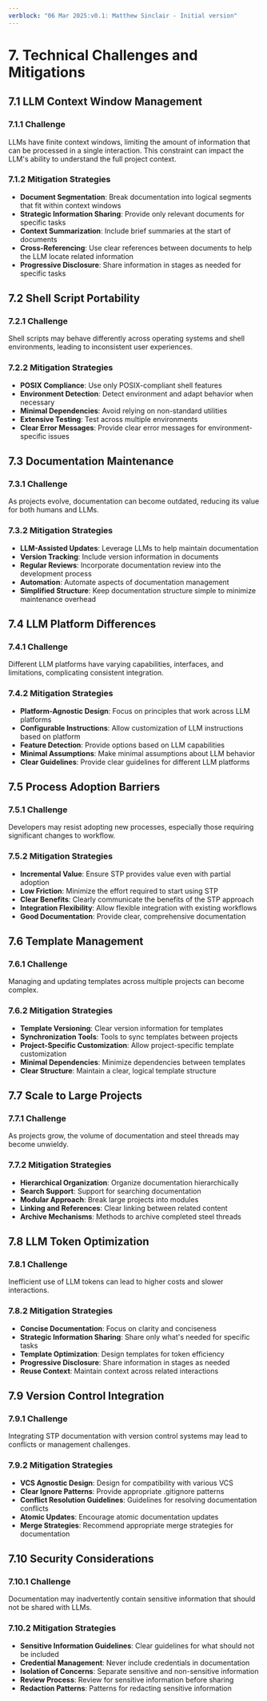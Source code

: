 ```yaml
---
verblock: "06 Mar 2025:v0.1: Matthew Sinclair - Initial version"
---
```

# 7. Technical Challenges and Mitigations

## 7.1 LLM Context Window Management

### 7.1.1 Challenge

LLMs have finite context windows, limiting the amount of information that can be processed in a single interaction. This constraint can impact the LLM's ability to understand the full project context.

### 7.1.2 Mitigation Strategies

- **Document Segmentation**: Break documentation into logical segments that fit within context windows
- **Strategic Information Sharing**: Provide only relevant documents for specific tasks
- **Context Summarization**: Include brief summaries at the start of documents
- **Cross-Referencing**: Use clear references between documents to help the LLM locate related information
- **Progressive Disclosure**: Share information in stages as needed for specific tasks

## 7.2 Shell Script Portability

### 7.2.1 Challenge

Shell scripts may behave differently across operating systems and shell environments, leading to inconsistent user experiences.

### 7.2.2 Mitigation Strategies

- **POSIX Compliance**: Use only POSIX-compliant shell features
- **Environment Detection**: Detect environment and adapt behavior when necessary
- **Minimal Dependencies**: Avoid relying on non-standard utilities
- **Extensive Testing**: Test across multiple environments
- **Clear Error Messages**: Provide clear error messages for environment-specific issues

## 7.3 Documentation Maintenance

### 7.3.1 Challenge

As projects evolve, documentation can become outdated, reducing its value for both humans and LLMs.

### 7.3.2 Mitigation Strategies

- **LLM-Assisted Updates**: Leverage LLMs to help maintain documentation
- **Version Tracking**: Include version information in documents
- **Regular Reviews**: Incorporate documentation review into the development process
- **Automation**: Automate aspects of documentation management
- **Simplified Structure**: Keep documentation structure simple to minimize maintenance overhead

## 7.4 LLM Platform Differences

### 7.4.1 Challenge

Different LLM platforms have varying capabilities, interfaces, and limitations, complicating consistent integration.

### 7.4.2 Mitigation Strategies

- **Platform-Agnostic Design**: Focus on principles that work across LLM platforms
- **Configurable Instructions**: Allow customization of LLM instructions based on platform
- **Feature Detection**: Provide options based on LLM capabilities
- **Minimal Assumptions**: Make minimal assumptions about LLM behavior
- **Clear Guidelines**: Provide clear guidelines for different LLM platforms

## 7.5 Process Adoption Barriers

### 7.5.1 Challenge

Developers may resist adopting new processes, especially those requiring significant changes to workflow.

### 7.5.2 Mitigation Strategies

- **Incremental Value**: Ensure STP provides value even with partial adoption
- **Low Friction**: Minimize the effort required to start using STP
- **Clear Benefits**: Clearly communicate the benefits of the STP approach
- **Integration Flexibility**: Allow flexible integration with existing workflows
- **Good Documentation**: Provide clear, comprehensive documentation

## 7.6 Template Management

### 7.6.1 Challenge

Managing and updating templates across multiple projects can become complex.

### 7.6.2 Mitigation Strategies

- **Template Versioning**: Clear version information for templates
- **Synchronization Tools**: Tools to sync templates between projects
- **Project-Specific Customization**: Allow project-specific template customization
- **Minimal Dependencies**: Minimize dependencies between templates
- **Clear Structure**: Maintain a clear, logical template structure

## 7.7 Scale to Large Projects

### 7.7.1 Challenge

As projects grow, the volume of documentation and steel threads may become unwieldy.

### 7.7.2 Mitigation Strategies

- **Hierarchical Organization**: Organize documentation hierarchically
- **Search Support**: Support for searching documentation
- **Modular Approach**: Break large projects into modules
- **Linking and References**: Clear linking between related content
- **Archive Mechanisms**: Methods to archive completed steel threads

## 7.8 LLM Token Optimization

### 7.8.1 Challenge

Inefficient use of LLM tokens can lead to higher costs and slower interactions.

### 7.8.2 Mitigation Strategies

- **Concise Documentation**: Focus on clarity and conciseness
- **Strategic Information Sharing**: Share only what's needed for specific tasks
- **Template Optimization**: Design templates for token efficiency
- **Progressive Disclosure**: Share information in stages as needed
- **Reuse Context**: Maintain context across related interactions

## 7.9 Version Control Integration

### 7.9.1 Challenge

Integrating STP documentation with version control systems may lead to conflicts or management challenges.

### 7.9.2 Mitigation Strategies

- **VCS Agnostic Design**: Design for compatibility with various VCS
- **Clear Ignore Patterns**: Provide appropriate .gitignore patterns
- **Conflict Resolution Guidelines**: Guidelines for resolving documentation conflicts
- **Atomic Updates**: Encourage atomic documentation updates
- **Merge Strategies**: Recommend appropriate merge strategies for documentation

## 7.10 Security Considerations

### 7.10.1 Challenge

Documentation may inadvertently contain sensitive information that should not be shared with LLMs.

### 7.10.2 Mitigation Strategies

- **Sensitive Information Guidelines**: Clear guidelines for what should not be included
- **Credential Management**: Never include credentials in documentation
- **Isolation of Concerns**: Separate sensitive and non-sensitive information
- **Review Process**: Review for sensitive information before sharing
- **Redaction Patterns**: Patterns for redacting sensitive information
